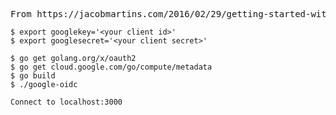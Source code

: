 <pre>
From https://jacobmartins.com/2016/02/29/getting-started-with-oauth2-in-go/
</pre>

```
$ export googlekey='<your client id>'
$ export googlesecret='<your client secret>'

$ go get golang.org/x/oauth2
$ go get cloud.google.com/go/compute/metadata
$ go build
$ ./google-oidc 

Connect to localhost:3000
```

